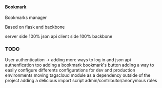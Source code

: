 #### Bookmark

Bookmarks manager

Based on flask and backbone

server side 100% json api
client side 100% backbone

### TODO
  User authentication -> adding more ways to log in and json api authenfication too
  adding a bookmark bookmark's button
  adding a way to easily configure differents configurations for dev and production environments
  moving tagscloud module as a dependency outside of the project
  adding a delicious import script
  admin/contributor/anonymous roles
